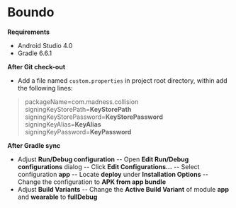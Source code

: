 # Boundo

**Requirements**
- Android Studio 4.0
- Gradle 6.6.1

**After Git check-out**
- Add a file named `custom.properties` in project root directory, within add the following lines:
> packageName=com.madness.collision  
> signingKeyStorePath=**KeyStorePath**  
> signingKeyStorePassword=**KeyStorePassword**  
> signingKeyAlias=**KeyAlias**  
> signingKeyPassword=**KeyPassword**  

**After Gradle sync**
- Adjust **Run/Debug configuration**
-- Open **Edit Run/Debug configurations** dialog
-- Click **Edit Configurations...**
-- Select configuration **app**
-- Locate **deploy** under **Installation Options**
-- Change the configuration to **APK from app bundle**
- Adjust **Build Variants**
-- Change the **Active Build Variant** of module **app** and **wearable** to **fullDebug**
